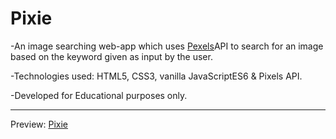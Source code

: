# Pixie
-An image searching web-app which uses [Pexels](https://www.pexels.com/)API to search for an image based on the keyword given as input by the user.


-Technologies used: HTML5, CSS3, vanilla JavaScriptES6 & Pixels API.


-Developed for Educational purposes only.

---
Preview: [Pixie](https://therealgeekfruit.github.io/Pixie/)
